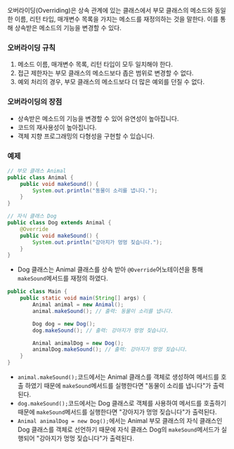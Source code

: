 오버라이딩(Overriding)은 상속 관계에 있는 클래스에서 부모 클래스의 메소드와 동일한 이름, 리턴 타입, 매개변수 목록을 가지는 메소드를 재정의하는 것을 말한다. 이를 통해 상속받은 메소드의 기능을 변경할 수 있다.    

### 오버라이딩 규칙
1. 메소드 이름, 매개변수 목록, 리턴 타입이 모두 일치해야 한다.
2. 접근 제한자는 부모 클래스의 메소드보다 좁은 범위로 변경할 수 없다.
3. 예외 처리의 경우, 부모 클래스의 메소드보다 더 많은 예외를 던질 수 없다.
### 오버라이딩의 장점
- 상속받은 메소드의 기능을 변경할 수 있어 유연성이 높아집니다.
- 코드의 재사용성이 높아집니다.
- 객체 지향 프로그래밍의 다형성을 구현할 수 있습니다.
### 예제

```java
// 부모 클래스 Animal
public class Animal {
    public void makeSound() {
        System.out.println("동물이 소리를 냅니다.");
    }
}

// 자식 클래스 Dog
public class Dog extends Animal {
    @Override
    public void makeSound() {
        System.out.println("강아지가 멍멍 짖습니다.");
    }
}
```

- Dog 클래스는 Animal 클래스를 상속 받아 `@Override`어노테이션을 통해 `makeSound`메서드를 재정의 하였다.

```java
public class Main {
    public static void main(String[] args) {
        Animal animal = new Animal();
        animal.makeSound(); // 출력: 동물이 소리를 냅니다.

        Dog dog = new Dog();
        dog.makeSound(); // 출력: 강아지가 멍멍 짖습니다.

        Animal animalDog = new Dog();
        animalDog.makeSound(); // 출력: 강아지가 멍멍 짖습니다.
    }
}
```

- `animal.makeSound();`코드에서는 Animal 클래스를 객체로 생성하여 메서드를 호출 하였기 때문에 `makeSound`메서드를 실행한다면 "동물이 소리를 냅니다"가 출력된다.
- `dog.makeSound();`코드에서는 Dog 클래스로 객체를 사용하여 메서드를 호출하기 때문에 `makeSound`메서드를 실행한다면 "강아지가 멍멍 짖습니다"가 출력된다.
- `Animal animalDog = new Dog();`에서는 Animal 부모 클래스의 자식 클래스인 Dog 클래스를 객체로 선언하기 때문에 자식 클래스 Dog의 `makeSound`메서드가 실행되어 "강아지가 멍멍 짖습니다"가 출력된다.
